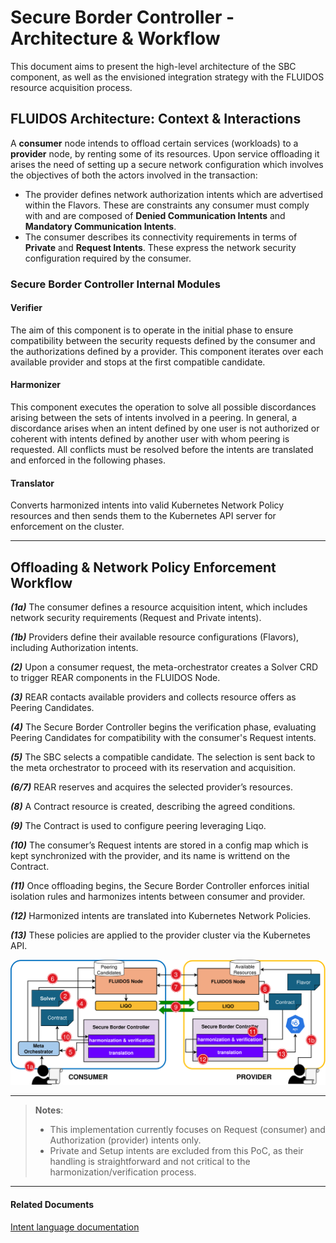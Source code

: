 # Secure Border Controller - Architecture & Workflow

This document aims to present the high-level architecture of the SBC component, as well as the envisioned integration strategy with the FLUIDOS resource acquisition process. 

## FLUIDOS Architecture: Context & Interactions

A **consumer** node intends to offload certain services (workloads) to a **provider** node, by renting some of its resources. Upon service offloading it arises the need of setting up a secure network configuration which involves the objectives of both the actors involved in the transaction:
- The provider defines network authorization intents which are advertised within the Flavors. These are constraints any consumer must comply with and are composed of **Denied Communication Intents** and  **Mandatory Communication Intents**.
- The consumer describes its connectivity requirements in terms of **Private** and **Request Intents**. These express the network security configuration required by the consumer.

### Secure Border Controller Internal Modules

#### Verifier 
The aim of this component is to operate in the initial phase to ensure compatibility between the security requests defined by the consumer and the authorizations defined by a provider. This component iterates over each available provider and stops at the first compatible candidate.

#### Harmonizer
This component executes the operation to solve all possible discordances arising between the sets of intents involved in a peering. In general, a discordance arises when an intent defined by one user is not authorized or coherent with intents defined by another user with whom peering is requested. All conflicts must be resolved before the intents are translated and enforced in the following phases. 

#### Translator
Converts harmonized intents into valid Kubernetes Network Policy resources and then sends them to the Kubernetes API server for enforcement on the cluster.

---


## Offloading & Network Policy Enforcement Workflow 
***(1a)*** The consumer defines a resource acquisition intent, which includes network security requirements (Request and Private intents).

***(1b)*** Providers define their available resource configurations (Flavors), including Authorization intents.

***(2)*** Upon a consumer request, the meta-orchestrator creates a Solver CRD to trigger REAR components in the FLUIDOS Node.

***(3)*** REAR contacts available providers and collects resource offers as Peering Candidates.

***(4)*** The Secure Border Controller begins the verification phase, evaluating Peering Candidates for compatibility with the consumer's Request intents.

***(5)*** The SBC selects a compatible candidate. The selection is sent back to the meta orchestrator to proceed with its reservation and acquisition.

***(6/7)*** REAR reserves and acquires the selected provider’s resources.

***(8)*** A Contract resource is created, describing the agreed conditions.

***(9)*** The Contract is used to configure peering leveraging Liqo.

***(10)*** The consumer’s Request intents are stored in a config map which is kept synchronized with the provider, and its name is writtend on the Contract.

***(11)*** Once offloading begins, the Secure Border Controller enforces initial isolation rules and harmonizes intents between consumer and provider.

***(12)*** Harmonized intents are translated into Kubernetes Network Policies.

***(13)*** These policies are applied to the provider cluster via the Kubernetes API.



![Workflow Description](images/workflow_description.png)

---


> **Notes**:
>- This implementation currently focuses on Request (consumer) and Authorization (provider) intents only.
>- Private and Setup intents are excluded from this PoC, as their handling is straightforward and not critical to the harmonization/verification process.

--- 
#### Related Documents
[Intent language documentation](./intent-mspl.md)